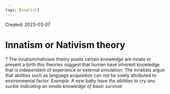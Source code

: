 ```yaml
---
tags: [english] 
---
```

Created: 2023-03-07

# Innatism or Nativism theory
?
The innatism/nativism theory posits certain knowledge are innate or present a birth this theories suggest that human have inherent knowledge that is independent of experience or external simulation. The innatists argue that abilities such as language acquisition can not be solely attributed to environmental factor. 
*Exemple: A new baby have the abilities to cry ans suckle indicating an innate knowledge of basic survival*
<!--SR:!2023-04-12,15,230-->